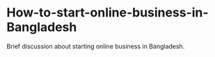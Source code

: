# How-to-start-online-business-in-Bangladesh
Brief discussion about starting online business in Bangladesh.
